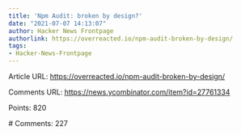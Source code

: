 ```yaml
---
title: 'Npm Audit: broken by design?'
date: "2021-07-07 14:13:07"
author: Hacker News Frontpage
authorlink: https://overreacted.io/npm-audit-broken-by-design/
tags:
- Hacker-News-Frontpage
---
```


<p>Article URL: <a href="https://overreacted.io/npm-audit-broken-by-design/">https://overreacted.io/npm-audit-broken-by-design/</a></p>
<p>Comments URL: <a href="https://news.ycombinator.com/item?id=27761334">https://news.ycombinator.com/item?id=27761334</a></p>
<p>Points: 820</p>
<p># Comments: 227</p>
